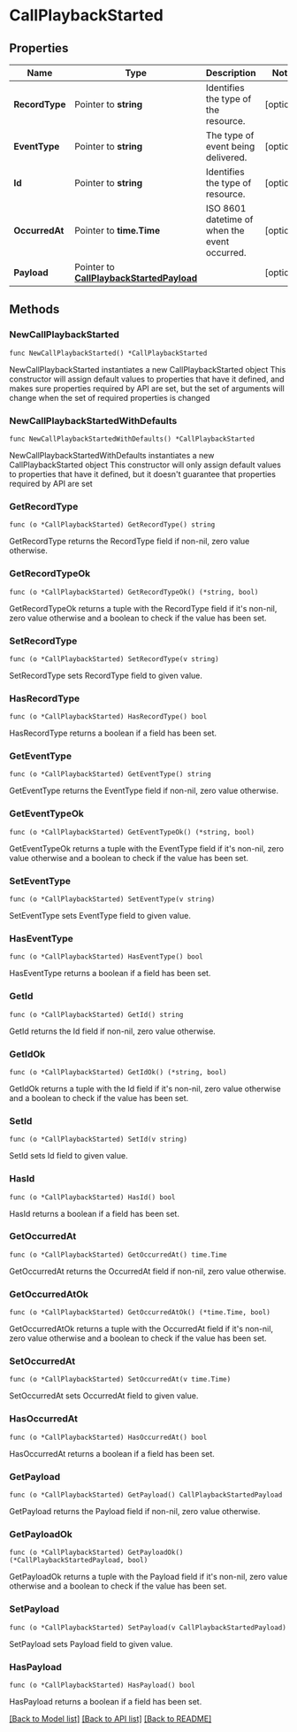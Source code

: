 # CallPlaybackStarted

## Properties

Name | Type | Description | Notes
------------ | ------------- | ------------- | -------------
**RecordType** | Pointer to **string** | Identifies the type of the resource. | [optional] 
**EventType** | Pointer to **string** | The type of event being delivered. | [optional] 
**Id** | Pointer to **string** | Identifies the type of resource. | [optional] 
**OccurredAt** | Pointer to **time.Time** | ISO 8601 datetime of when the event occurred. | [optional] 
**Payload** | Pointer to [**CallPlaybackStartedPayload**](CallPlaybackStartedPayload.md) |  | [optional] 

## Methods

### NewCallPlaybackStarted

`func NewCallPlaybackStarted() *CallPlaybackStarted`

NewCallPlaybackStarted instantiates a new CallPlaybackStarted object
This constructor will assign default values to properties that have it defined,
and makes sure properties required by API are set, but the set of arguments
will change when the set of required properties is changed

### NewCallPlaybackStartedWithDefaults

`func NewCallPlaybackStartedWithDefaults() *CallPlaybackStarted`

NewCallPlaybackStartedWithDefaults instantiates a new CallPlaybackStarted object
This constructor will only assign default values to properties that have it defined,
but it doesn't guarantee that properties required by API are set

### GetRecordType

`func (o *CallPlaybackStarted) GetRecordType() string`

GetRecordType returns the RecordType field if non-nil, zero value otherwise.

### GetRecordTypeOk

`func (o *CallPlaybackStarted) GetRecordTypeOk() (*string, bool)`

GetRecordTypeOk returns a tuple with the RecordType field if it's non-nil, zero value otherwise
and a boolean to check if the value has been set.

### SetRecordType

`func (o *CallPlaybackStarted) SetRecordType(v string)`

SetRecordType sets RecordType field to given value.

### HasRecordType

`func (o *CallPlaybackStarted) HasRecordType() bool`

HasRecordType returns a boolean if a field has been set.

### GetEventType

`func (o *CallPlaybackStarted) GetEventType() string`

GetEventType returns the EventType field if non-nil, zero value otherwise.

### GetEventTypeOk

`func (o *CallPlaybackStarted) GetEventTypeOk() (*string, bool)`

GetEventTypeOk returns a tuple with the EventType field if it's non-nil, zero value otherwise
and a boolean to check if the value has been set.

### SetEventType

`func (o *CallPlaybackStarted) SetEventType(v string)`

SetEventType sets EventType field to given value.

### HasEventType

`func (o *CallPlaybackStarted) HasEventType() bool`

HasEventType returns a boolean if a field has been set.

### GetId

`func (o *CallPlaybackStarted) GetId() string`

GetId returns the Id field if non-nil, zero value otherwise.

### GetIdOk

`func (o *CallPlaybackStarted) GetIdOk() (*string, bool)`

GetIdOk returns a tuple with the Id field if it's non-nil, zero value otherwise
and a boolean to check if the value has been set.

### SetId

`func (o *CallPlaybackStarted) SetId(v string)`

SetId sets Id field to given value.

### HasId

`func (o *CallPlaybackStarted) HasId() bool`

HasId returns a boolean if a field has been set.

### GetOccurredAt

`func (o *CallPlaybackStarted) GetOccurredAt() time.Time`

GetOccurredAt returns the OccurredAt field if non-nil, zero value otherwise.

### GetOccurredAtOk

`func (o *CallPlaybackStarted) GetOccurredAtOk() (*time.Time, bool)`

GetOccurredAtOk returns a tuple with the OccurredAt field if it's non-nil, zero value otherwise
and a boolean to check if the value has been set.

### SetOccurredAt

`func (o *CallPlaybackStarted) SetOccurredAt(v time.Time)`

SetOccurredAt sets OccurredAt field to given value.

### HasOccurredAt

`func (o *CallPlaybackStarted) HasOccurredAt() bool`

HasOccurredAt returns a boolean if a field has been set.

### GetPayload

`func (o *CallPlaybackStarted) GetPayload() CallPlaybackStartedPayload`

GetPayload returns the Payload field if non-nil, zero value otherwise.

### GetPayloadOk

`func (o *CallPlaybackStarted) GetPayloadOk() (*CallPlaybackStartedPayload, bool)`

GetPayloadOk returns a tuple with the Payload field if it's non-nil, zero value otherwise
and a boolean to check if the value has been set.

### SetPayload

`func (o *CallPlaybackStarted) SetPayload(v CallPlaybackStartedPayload)`

SetPayload sets Payload field to given value.

### HasPayload

`func (o *CallPlaybackStarted) HasPayload() bool`

HasPayload returns a boolean if a field has been set.


[[Back to Model list]](../README.md#documentation-for-models) [[Back to API list]](../README.md#documentation-for-api-endpoints) [[Back to README]](../README.md)



